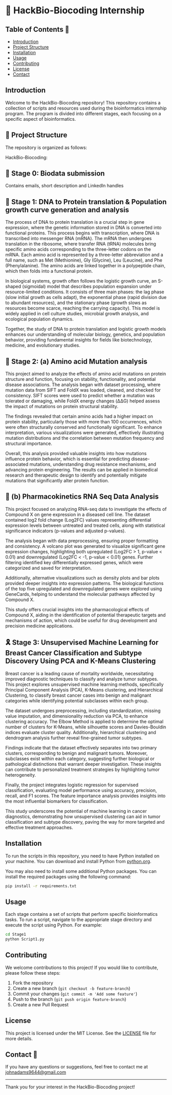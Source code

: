 # 🧬 HackBio-Biocoding Internship

## Table of Contents 🚀

- [Introduction](#introduction)
- [Project Structure](#project-structure)
- [Installation](#installation)
- [Usage](#usage)
- [Contributing](#contributing)
- [License](#license)
- [Contact](#contact)

## Introduction

Welcome to the HackBio-Biocoding repository! This repository contains a collection of scripts and resources used during the bioinformatics internship program. The program is divided into different stages, each focusing on a specific aspect of bioinformatics.

## 📜 Project Structure

The repository is organized as follows:

HackBio-Biocoding:
## 🥼 Stage 0: Biodata submission
Contains emails, short description and LinkedIn handles

## 🧫 Stage 1: DNA to Protein translation & Population growth curve generation and analysis
The process of DNA to protein translation is a crucial step in gene expression, where the genetic information stored in DNA is converted into functional proteins. This process begins with transcription, where DNA is transcribed into messenger RNA (mRNA). The mRNA then undergoes translation in the ribosome, where transfer RNA (tRNA) molecules bring specific amino acids corresponding to the three-letter codons on the mRNA. Each amino acid is represented by a three-letter abbreviation and a full name, such as Met (Methionine), Gly (Glycine), Leu (Leucine), and Phe (Phenylalanine). The amino acids are linked together in a polypeptide chain, which then folds into a functional protein.

In biological systems, growth often follows the logistic growth curve, an S-shaped (sigmoidal) model that describes population expansion under resource-limited conditions. It consists of three main phases: the lag phase (slow initial growth as cells adapt), the exponential phase (rapid division due to abundant resources), and the stationary phase (growth slows as resources become scarce, reaching the carrying capacity). This model is widely applied in cell culture studies, microbial growth analysis, and ecological population dynamics.

Together, the study of DNA to protein translation and logistic growth models enhances our understanding of molecular biology, genetics, and population behavior, providing fundamental insights for fields like biotechnology, medicine, and evolutionary studies.

## 🧪 Stage 2: (a) Amino acid Mutation analysis
This project aimed to analyze the effects of amino acid mutations on protein structure and function, focusing on stability, functionality, and potential disease associations. The analysis began with dataset processing, where mutation data from SIFT and FoldX was loaded, cleaned, and checked for consistency. SIFT scores were used to predict whether a mutation was tolerated or damaging, while FoldX energy changes (ΔΔG) helped assess the impact of mutations on protein structural stability.

The findings revealed that certain amino acids had a higher impact on protein stability, particularly those with more than 100 occurrences, which were often structurally conserved and functionally significant. To enhance interpretation, various visualizations were generated, effectively illustrating mutation distributions and the correlation between mutation frequency and structural importance.

Overall, this analysis provided valuable insights into how mutations influence protein behavior, which is essential for predicting disease-associated mutations, understanding drug resistance mechanisms, and advancing protein engineering. The results can be applied in biomedical research and therapeutic design to identify and potentially mitigate mutations that significantly alter protein function.

##  💊 (b) Pharmacokinetics RNA Seq Data Analysis
This project focused on analyzing RNA-seq data to investigate the effects of Compound X on gene expression in a diseased cell line. The dataset contained log2 fold change (Log2FC) values representing differential expression levels between untreated and treated cells, along with statistical significance indicators (p-values and adjusted p-values).

The analysis began with data preprocessing, ensuring proper formatting and consistency. A volcano plot was generated to visualize significant gene expression changes, highlighting both upregulated (Log2FC > 1, p-value < 0.01) and downregulated (Log2FC < -1, p-value < 0.01) genes. Further filtering identified key differentially expressed genes, which were categorized and saved for interpretation.

Additionally, alternative visualizations such as density plots and bar plots provided deeper insights into expression patterns. The biological functions of the top five upregulated and downregulated genes were explored using GeneCards, helping to understand the molecular pathways affected by Compound X.

This study offers crucial insights into the pharmacological effects of Compound X, aiding in the identification of potential therapeutic targets and mechanisms of action, which could be useful for drug development and precision medicine applications.

## 🎗 Stage 3: Unsupervised Machine Learning for Breast Cancer Classification and Subtype Discovery Using PCA and K-Means Clustering
Breast cancer is a leading cause of mortality worldwide, necessitating improved diagnostic techniques to classify and analyze tumor subtypes. This project explores unsupervised machine learning methods, specifically Principal Component Analysis (PCA), K-Means clustering, and Hierarchical Clustering, to classify breast cancer cases into benign and malignant categories while identifying potential subclasses within each group.

The dataset undergoes preprocessing, including standardization, missing value imputation, and dimensionality reduction via PCA, to enhance clustering accuracy. The Elbow Method is applied to determine the optimal number of clusters for K-Means, while silhouette scores and Davies-Bouldin indices evaluate cluster quality. Additionally, hierarchical clustering and dendrogram analysis further reveal fine-grained tumor subtypes.

Findings indicate that the dataset effectively separates into two primary clusters, corresponding to benign and malignant tumors. Moreover, subclasses exist within each category, suggesting further biological or pathological distinctions that warrant deeper investigation. These insights can contribute to personalized treatment strategies by highlighting tumor heterogeneity.

Finally, the project integrates logistic regression for supervised classification, evaluating model performance using accuracy, precision, recall, and F1 scores. The feature importance analysis provides insights into the most influential biomarkers for classification.

This study underscores the potential of machine learning in cancer diagnostics, demonstrating how unsupervised clustering can aid in tumor classification and subtype discovery, paving the way for more targeted and effective treatment approaches.

## Installation

To run the scripts in this repository, you need to have Python installed on your machine. You can download and install Python from [python.org](https://www.python.org/).

You may also need to install some additional Python packages. You can install the required packages using the following command:

```bash
pip install -r requirements.txt
```

## Usage

Each stage contains a set of scripts that perform specific bioinformatics tasks. To run a script, navigate to the appropriate stage directory and execute the script using Python. For example:

```bash
cd Stage1
python Script1.py
```

## Contributing

We welcome contributions to this project! If you would like to contribute, please follow these steps:

1. Fork the repository
2. Create a new branch (`git checkout -b feature-branch`)
3. Commit your changes (`git commit -m 'Add some feature'`)
4. Push to the branch (`git push origin feature-branch`)
5. Create a new Pull Request

## License

This project is licensed under the MIT License. See the [LICENSE](LICENSE) file for more details.

## Contact 📧

If you have any questions or suggestions, feel free to contact me at johnadams9644@gmail.com

---

Thank you for your interest in the HackBio-Biocoding project!
```
